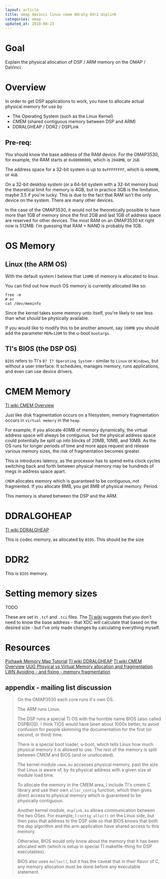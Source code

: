 ```yaml
---
layout: article
title: omap davinci linux cmem ddralg ddr2 dsplink
categories: omap
updated_at: 2010-08-23
---
```

Goal
====

Explain the physical allocation of DSP / ARM memory on the OMAP / DaVinci

Overview
====
In order to get DSP applications to work, you have to allocate actual physical memory for use by

  * The Operating System (such as the Linux Kernel)
  * CMEM (shared contiguous memory between DSP and ARM)
  * DDRALGHEAP / DDR2 / DSPLink

Pre-req:
-----

You should know the base address of the RAM device. For the OMAP3530, for example, the RAM starts at `0x80000000`, which is `2048MB`, or `2GB`.

The address space for a 32-bit system is up to `0xFFFFFFFF`, which is `4096MB`, or `4GB`.

On a 32-bit desktop system (or a 64-bit system with a 32-bit memory bus) the theoretical limit for memory is 4GB, but in practice 3GB is the limitation, maybe 3.5 if you're lucky. This is due to the fact that RAM isn't the only device on the system. There are many other devices.

In the case of the OMAP3530, it would not be theoretically possible to have more than 1GB of memory since the first 2GB and last 1GB of address space are reserved for other devices. The most RAM on an OMAP3530 kit right now is 512MB. I'm guessing that RAM + NAND is probably the 1GB.

OS Memory
====

Linux (the ARM OS)
------

With the default system I believe that `120MB` of memory is allocated to linux.

You can find out how much OS memory is currently allocated like so:

    free -m
    # or
    cat /dev/meminfo

Since the kernel takes some memory unto itself, you're likely to see less than what _should_ be physically available.

If you would like to modify this to be another amount, say `160MB` you should add the parameter `MEM=120M` to the u-boot `bootargs`.

TI's BIOS (the DSP OS)
-------

`BIOS` refers to TI's `B? I? Operating System` - similar to `Linux` or `Windows`, but without a user interface.
It schedules, manages memory, runs applications, and even can use device drivers.

CMEM Memory
====

[TI wiki CMEM Overview](http://processors.wiki.ti.com/index.php?title=CMEM_Overview)

Just like disk fragmentation occurs on a filesystem, memory fragmentation occurs in `virtual memory` in the `heap`.

For example, if you allocate 40MB of memory dynamically, the virtual address space will always be contiguous, 
but the physical address space could potentially be split up into blocks of 20MB, 10MB, and 10MB.
As the OS runs for longer periods of time and more apps request and release various memory sizes, the risk of fragmentation becomes greater.

This is introduces latency, as the processor has to spend extra clock cycles switching back and forth between physical memory may be hundreds of megs in address space apart.

`CMEM` allocates memory which is guaranteed to be contiguous, not fragmented.
If you allocate 8MB, you get 8MB of physical memory. Period.

This memory is shared between the DSP and the ARM.

DDRALGOHEAP
====

[TI wiki DDRALGHEAP](http://processors.wiki.ti.com/index.php?title=DDRALGHEAP)

This is codec memory, as allocated by `BIOS`. This should be the size

DDR2
====

This is `BIOS` memory.

Setting memory sizes
====

TODO

These are set in `.tcf` and `.tci` files. The [TI wiki](http://processors.wiki.ti.com/index.php/DDRALGHEAP#DDRALGHEAP_Limitations) suggests that you don't need to know the base address - that XDC will calculate that based on the desired size - but I've only made changes by calculating everything myself.

Resources
=====

[Pixhawk Memory Map Tutorial](http://pixhawk.ethz.ch/tutorials/omap/dsplink/memorymap)
[TI wiki DDRALGHEAP](http://processors.wiki.ti.com/index.php?title=DDRALGHEAP)
[TI wiki CMEM Overview](http://processors.wiki.ti.com/index.php?title=CMEM_Overview)
[UUG Phsyical vs Virtual Memory allocation and fragmentation](http://uug.byu.edu/pipermail/uug-list/2010-August/004036.html)
[LWN Avoiding - and fixing - memory fragmentation](http://lwn.net/Articles/211505/)

appendix - mailing list discussion
------
> On the OMAP3530 each core runs it's own OS.
>
> The ARM runs Linux.
>
> The DSP runs a special TI OS with the horrible name BIOS (also called DSPBIOS).
> I think TIOS would have been about 1000x better, to avoid confusion for
> people skimming the documentation for the first (or second, or third) time.
>
> There is a special boot loader, u-boot, which tells Linux how much physical
> memory it is allowed to use.
> The rest of the memory is split between CMEM and BIOS (and or unallocated).
>
> The kernel module `cmem.ko` accesses physical memory, past the size that
> Linux is aware of, by its physical address with a given size at module load
> time.
>
> To allocate the memory in the CMEM area, I include TI's cmem C library and
> use their own `alloc_contig` function, which then gives direct access to
> physical memory which is guaranteed to be physically contiguous.
>
> Another kernel module, `dsplink.ko` allows communication between the two
> OSes. For example, I `contig_alloc()` on the Linux side, but then pass that
> address to the DSP side so that BIOS knows that both the dsp algorithm and
> the arm application have shared access to this memory.
>
> Otherwise, BIOS would only know about the memory that it has been allocated
> with (which is setup in special TI makefile-thing for DSP executables).
>
> BIOS also uses `malloc()`, but it has the caveat that in their flavor of C,
> any memory allocation must be done before any executable statement.
